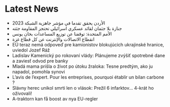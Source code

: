# Latest News
-  الأردن يحقق تقدما في مؤشر جاهزية الشبكة 2023
-  جنازة بلا جثمان لقائد عسكري اسرائيلي تحتجز المقاومة جثته
-  الأمم المتحدة: توقفنا عن توزيع المساعدات بخان يونس
-  انقطاع الاتصالات والإنترنت عن كل قطاع غزة
-  EÚ teraz nemá odpoveď pre kamionistov blokujúcich ukrajinské hranice, uviedol Jozef Ráž
-  Ladislav Kamenický po rokovaní vlády: Plánujeme zvýšiť spotrebné dane a zaviesť odvod pre banky
-  Mladá mama prišla o život po útoku žraloka: Tesne predtým, ako ju napadol, pomohla synovi
-  L’avis de l’expert. Pour les entreprises, pourquoi établir un bilan carbone ?
-  Slávny herec unikol smrti len o vlások: Prežil 6 infarktov... 4-krát ho oživovali!
-  A-traktorn kan få boost av nya EU-regler
